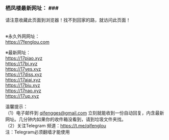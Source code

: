 ### 栖凤楼最新网址： ### <br>
请注意收藏此页面到浏览器！找不到回家的路，就访问此页面！<br><br>

※永久外网网址：<br>
https://7fenglou.com<br>

※最新网址：<br>
https://17piao.xyz<br>
https://17bi.xyz<br>
https://17yes.xyz<br>
https://17diss.xyz<br>
https://17aiai.xyz<br>
https://17biu.xyz<br>
https://17nao.xyz<br>
https://17up.xyz<br>

温馨提示：<br>
（1）电子邮件到 qifengges@gmail.com 立刻就能收到一份自动回复，内含最新网址。几分钟内如果你的收件箱没看到，请到垃圾文件夹找。<br>
（2）关注Telegram 频道：https://t.me/qifenglou<br>
注：Telegram必须翻墙才能使用
